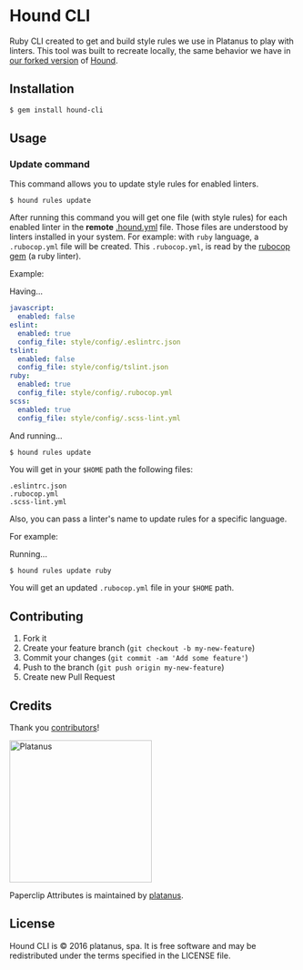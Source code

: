 # Hound CLI

Ruby CLI created to get and build style rules we use in Platanus to play with linters.
This tool was built to recreate locally, the same behavior we have in [our forked version](https://github.com/platanus/hound) of [Hound](https://github.com/houndci/hound).

## Installation

```bash
$ gem install hound-cli
```

## Usage

### Update command

This command allows you to update style rules for enabled linters.

```
$ hound rules update
```

After running this command you will get one file (with style rules) for each enabled linter in the **remote** [.hound.yml](https://raw.githubusercontent.com/platanus/la-guia/master/.hound.yml) file. Those files are understood by linters installed in your system. For example: with `ruby` language, a `.rubocop.yml` file will be created. This `.rubocop.yml`, is read by the [rubocop gem](https://github.com/bbatsov/rubocop) (a ruby linter).

Example:

Having...

```yaml
javascript:
  enabled: false
eslint:
  enabled: true
  config_file: style/config/.eslintrc.json
tslint:
  enabled: false
  config_file: style/config/tslint.json
ruby:
  enabled: true
  config_file: style/config/.rubocop.yml
scss:
  enabled: true
  config_file: style/config/.scss-lint.yml
```

And running...

```bash
$ hound rules update
```

You will get in your `$HOME` path the following files:

```
.eslintrc.json
.rubocop.yml
.scss-lint.yml
```

Also, you can pass a linter's name to update rules for a specific language.

For example:

Running...

```
$ hound rules update ruby
```

You will get an updated `.rubocop.yml` file in your `$HOME` path.

## Contributing

1. Fork it
2. Create your feature branch (`git checkout -b my-new-feature`)
3. Commit your changes (`git commit -am 'Add some feature'`)
4. Push to the branch (`git push origin my-new-feature`)
5. Create new Pull Request

## Credits

Thank you [contributors](https://github.com/platanus/hound-cli/graphs/contributors)!

<img src="http://platan.us/gravatar_with_text.png" alt="Platanus" width="250"/>

Paperclip Attributes is maintained by [platanus](http://platan.us).

## License

Hound CLI is © 2016 platanus, spa. It is free software and may be redistributed under the terms specified in the LICENSE file.
